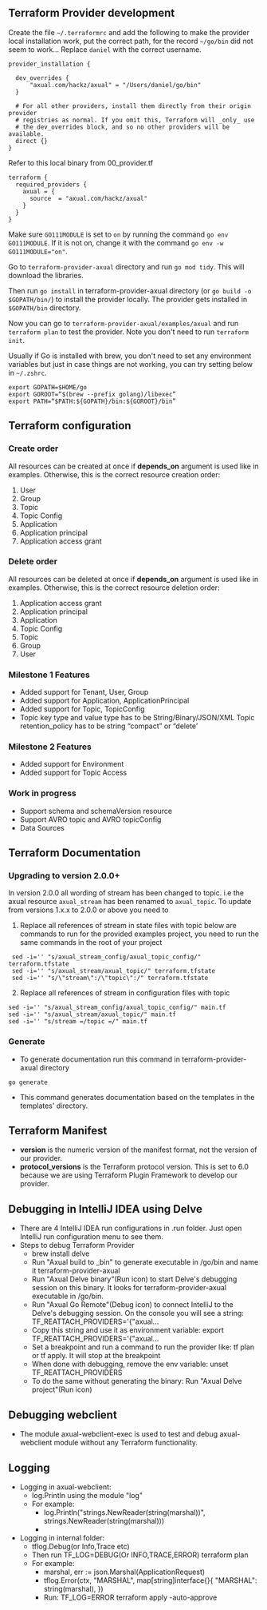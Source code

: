 ## Terraform Provider development

Create the file `~/.terraformrc` and add the following to make the provider local installation work, put the correct path, for the record `~/go/bin` did not seem to work... Replace `daniel` with the correct username.
```shell
provider_installation {

  dev_overrides {
      "axual.com/hackz/axual" = "/Users/daniel/go/bin"
  }

  # For all other providers, install them directly from their origin provider
  # registries as normal. If you omit this, Terraform will _only_ use
  # the dev_overrides block, and so no other providers will be available.
  direct {}
}
```

Refer to this local binary from 00_provider.tf
```shell
terraform {
  required_providers {
    axual = {
      source  = "axual.com/hackz/axual"
    }
  }
}
```

Make sure `GO111MODULE` is set to `on` by running the command `go env GO111MODULE`. If it is not on, change it with the command `go env -w GO111MODULE="on"`.

Go to `terraform-provider-axual` directory and run `go mod tidy`. This will download the libraries.

Then run `go install` in terraform-provider-axual directory (or `go build -o $GOPATH/bin/`) to install the provider locally. The provider gets installed in `$GOPATH/bin` directory.

Now you can go to `terraform-provider-axual/examples/axual` and run `terraform plan` to test the provider. Note you don't need to run `terraform init`.

Usually if Go is installed with brew, you don't need to set any environment variables but just in case things are not working, you can try setting below in `~/.zshrc`.

```shell
export GOPATH=$HOME/go
export GOROOT=“$(brew --prefix golang)/libexec”
export PATH=“$PATH:${GOPATH}/bin:${GOROOT}/bin”
```

## Terraform configuration
### Create order
All resources can be created at once if **depends_on** argument is used like in examples.
Otherwise, this is the correct resource creation order:
1. User
2. Group
3. Topic
4. Topic Config
5. Application
6. Application principal
7. Application access grant
### Delete order
All resources can be deleted at once if **depends_on** argument is used like in examples.
Otherwise, this is the correct resource deletion order:
1. Application access grant
2. Application principal
3. Application
4. Topic Config
5. Topic
6. Group
7. User
### Milestone 1 Features
- Added support for Tenant, User, Group
- Added support for Application, ApplicationPrincipal
- Added support for Topic, TopicConfig
- Topic key type and value type has to be String/Binary/JSON/XML
  Topic retention_policy has to be string “compact” or “delete’

### Milestone 2 Features
- Added support for Environment
- Added support for Topic Access

### Work in progress
- Support schema and schemaVersion resource
- Support AVRO topic and AVRO topicConfig
- Data Sources

## Terraform Documentation

### Upgrading to version 2.0.0+
In version 2.0.0 all wording of stream has been changed to topic. i.e the axual resource `axual_stream` has been renamed to `axual_topic`. To update from versions 1.x.x to 2.0.0 or above you need to 
1. Replace all references of stream in state files with topic
 below are commands to run for the provided examples project, you need to run the same commands in the root of your project
 ```shell
  sed -i='' "s/axual_stream_config/axual_topic_config/" terraform.tfstate
  sed -i='' "s/axual_stream/axual_topic/" terraform.tfstate
  sed -i='' "s/\"stream\":/\"topic\":/" terraform.tfstate
 ```
2. Replace all references of stream in configuration files with topic
 ```shell
sed -i='' "s/axual_stream_config/axual_topic_config/" main.tf
sed -i='' "s/axual_stream/axual_topic/" main.tf
sed -i='' "s/stream =/topic =/" main.tf
 ```

### Generate

- To generate documentation run this command in terraform-provider-axual directory
```shell
go generate
```
- This command generates documentation based on the templates in the templates' directory.

## Terraform Manifest

- **version** is the numeric version of the manifest format, not the version of our provider.
- **protocol_versions** is the Terraform protocol version. This is set to 6.0 because we are using Terraform Plugin Framework to develop our provider.

## Debugging in IntelliJ IDEA using Delve
- There are 4 IntelliJ IDEA run configurations in .run folder. Just open IntelliJ run configuration menu to see them.
- Steps to debug Terraform Provider
  - brew install delve
  - Run "Axual build to _bin" to generate executable in /go/bin and name it terraform-provider-axual
  - Run "Axual Delve binary"(Run icon) to start Delve's debugging session on this binary. It looks for terraform-provider-axual executable in /go/bin.
  - Run "Axual Go Remote"(Debug icon) to connect IntelliJ to the Delve's debugging session. On the console you will see a string: TF_REATTACH_PROVIDERS='{"axual...
  - Copy this string and use it as environment variable: export TF_REATTACH_PROVIDERS='{"axual...
  - Set a breakpoint and run a command to run the provider like: tf plan or tf apply. It will stop at the breakpoint
  - When done with debugging, remove the env variable: unset TF_REATTACH_PROVIDERS
  - To do the same without generating the binary: Run "Axual Delve project"(Run icon)


## Debugging webclient
- The module axual-webclient-exec is used to test and debug axual-webclient module without any Terraform functionality.

## Logging
- Logging in axual-webclient:
  - log.Println using the module "log"
  - For example:
    - log.Println("strings.NewReader(string(marshal))", strings.NewReader(string(marshal)))
    - 
- Logging in internal folder:
  - tflog.Debug(or Info,Trace etc)
  - Then run TF_LOG=DEBUG(Or INFO,TRACE,ERROR) terraform plan
  - For example:
    - marshal, err := json.Marshal(ApplicationRequest)
    - tflog.Error(ctx, "MARSHAL", map[string]interface{}{
      "MARSHAL": string(marshal),
      })
    - Run: TF_LOG=ERROR terraform apply -auto-approve
